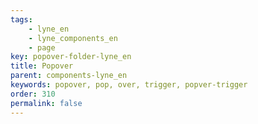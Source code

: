 ```yaml
---
tags: 
    - lyne_en
    - lyne_components_en
    - page
key: popover-folder-lyne_en
title: Popover
parent: components-lyne_en
keywords: popover, pop, over, trigger, popver-trigger
order: 310
permalink: false
---
```

